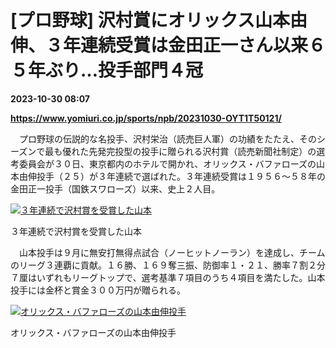 # [プロ野球] 沢村賞にオリックス山本由伸、３年連続受賞は金田正一さん以来６５年ぶり…投手部門４冠

**2023-10-30 08:07**

**https://www.yomiuri.co.jp/sports/npb/20231030-OYT1T50121/**

　プロ野球の伝説的な名投手、沢村栄治（読売巨人軍）の功績をたたえ、そのシーズンで最も優れた先発完投型の投手に贈られる沢村賞（読売新聞社制定）の選考委員会が３０日、東京都内のホテルで開かれ、オリックス・バファローズの山本由伸投手（２５）が３年連続で選ばれた。３年連続受賞は１９５６～５８年の金田正一投手（国鉄スワローズ）以来、史上２人目。

[![３年連続で沢村賞を受賞した山本](https://www.yomiuri.co.jp/media/2023/10/20231030-OYT1I50088-1.jpg)](https://www.yomiuri.co.jp/pluralphoto/20231030-OYT1I50088/)

３年連続で沢村賞を受賞した山本

　山本投手は９月に無安打無得点試合（ノーヒットノーラン）を達成し、チームのリーグ３連覇に貢献。１６勝、１６９奪三振、防御率１・２１、勝率７割２分７厘はいずれもリーグトップで、選考基準７項目のうち４項目を満たした。山本投手には金杯と賞金３００万円が贈られる。

[![オリックス・バファローズの山本由伸投手](https://www.yomiuri.co.jp/media/2023/10/20231030-OYT1I50081-1.jpg)](https://www.yomiuri.co.jp/pluralphoto/20231030-OYT1I50081/)

オリックス・バファローズの山本由伸投手